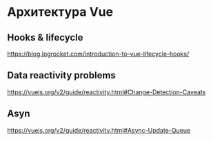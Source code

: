 # Архитектура Vue

## Hooks & lifecycle

https://blog.logrocket.com/introduction-to-vue-lifecycle-hooks/

## Data reactivity problems

https://vuejs.org/v2/guide/reactivity.html#Change-Detection-Caveats

## Asyn

https://vuejs.org/v2/guide/reactivity.html#Async-Update-Queue
